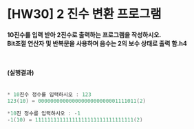 # [HW30] 2 진수 변환 프로그램

<h4>

10진수를 입력 받아 2진수로 출력하는 프로그램을 작성하시오.</br>
Bit조절 연산자 및 반복문을 사용하며 음수는 2의 보수 상태로 출력 함.h4

</br></br>
(실행결과)
</br></br></h4>

```cpp
* 10진수 정수를 입력하시오 : 123
123(10) = 00000000000000000000000001111011(2)

*10진 정수를 입력하시오 : -1
-1(10) = 11111111111111111111111111111111(2)

```